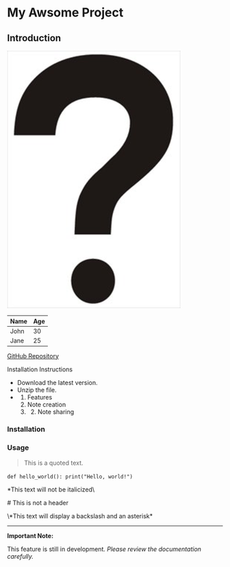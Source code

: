 # My Awsome Project

## Introduction

![Project Logo](images/Q.png)

| Name | Age |
|-------|-----|
| John | 30 |
| Jane | 25 |

[GitHub Repository](https://github.com/yourusername/MyAwesomeProject)

Installation Instructions
- Download the latest version.
- Unzip the file.
- 1. Features
  2. Note creation
  3. 2. Note sharing

### Installation

### Usage

> This is a quoted text.

```def hello_world(): print("Hello, world!")```

\*This text will not be italicized\

\# This is not a header

\\\*This text will display a backslash and an asterisk\*

***
**Important Note:** 

This feature is still in development. *Please review the documentation carefully.*

